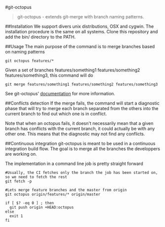 #git-octopus
>git-octopus - extends git-merge with branch naming patterns.

##Installation
We support divers unix distributions, OSX and cygwin.
The installation procedure is the same on all systems.
Clone this repository and add the bin/ directory to the PATH.

##Usage
The main purpose of the command is to merge branches based on naming patterns
```
git octopus features/*
```
Given a set of branches features/something1 features/something2 features/something3, this command will do
```
git merge features/something1 features/something2 features/something3
```

See git-octopus' [documentation](http://lesfurets.github.io/git-octopus/doc/git-octopus.html) for more information.

##Conflicts detection
If the merge fails, the command will start a diagnostic phase that will try to merge each branch separated from the others into the current branch to find out which one is in conflict.

Note that when an octopus fails, it doesn't necessarily mean that a given branch has conflicts with the current branch, it could actually be with any other one. This means that the diagnostic may not find any conflicts. 

##Continuous integration
git-octopus is meant to be used in a continuous integration build flow. The goal is to merge all the branches the developpers are working on. 

The implementation in a command line job is pretty straight forward
```
#Usually, the CI fetches only the branch the job has been started on, so we need to fetch the rest
git fetch -p

#Lets merge feature branches and the master from origin
git octopus origin/features/* origin/master

if [ $? -eq 0 ] ; then
  git push origin +HEAD:octopus
else
  exit 1
fi
```
